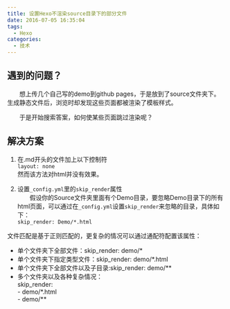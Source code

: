 ```yaml
---
title: 设置Hexo不渲染source目录下的部分文件
date: 2016-07-05 16:35:04
tags:
  - Hexo
categories:
  - 技术
---
```

## 遇到的问题？
　　想上传几个自己写的demo到github pages，于是放到了source文件夹下。生成静态文件后，浏览时却发现这些页面都被渲染了模板样式。  

　　于是开始搜索答案，如何使某些页面跳过渲染呢？  
	<!-- more -->
## 解决方案
1. 在.md开头的文件加上以下控制符  
	`layout: none`  
然而该方法对html并没有效果。  

2. 设置`_config.yml`里的`skip_render`属性  
　　假设你的Source文件夹里面有个Demo目录，要忽略Demo目录下的所有html页面，可以通过在`_config.yml`设置`skip_render`来忽略的目录，具体如下：  
`skip_render: Demo/*.html`  

文件匹配是基于正则匹配的，更复杂的情况可以通过通配符配置该属性：  
  
- 单个文件夹下全部文件：skip_render: demo/*
- 单个文件夹下指定类型文件：skip_render: demo/*.html
- 单个文件夹下全部文件以及子目录:skip_render: demo/**
- 多个文件夹以及各种复杂情况：  
		skip_render:  
		  - demo/*.html  
		  - demo/**  


